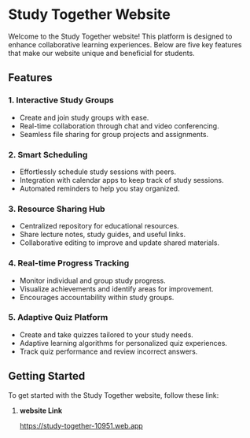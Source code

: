 # Study Together Website

Welcome to the Study Together website! This platform is designed to enhance collaborative learning experiences. Below are five key features that make our website unique and beneficial for students.

## Features

### 1. **Interactive Study Groups**
   - Create and join study groups with ease.
   - Real-time collaboration through chat and video conferencing.
   - Seamless file sharing for group projects and assignments.

### 2. **Smart Scheduling**
   - Effortlessly schedule study sessions with peers.
   - Integration with calendar apps to keep track of study sessions.
   - Automated reminders to help you stay organized.

### 3. **Resource Sharing Hub**
   - Centralized repository for educational resources.
   - Share lecture notes, study guides, and useful links.
   - Collaborative editing to improve and update shared materials.

### 4. **Real-time Progress Tracking**
   - Monitor individual and group study progress.
   - Visualize achievements and identify areas for improvement.
   - Encourages accountability within study groups.

### 5. **Adaptive Quiz Platform**
   - Create and take quizzes tailored to your study needs.
   - Adaptive learning algorithms for personalized quiz experiences.
   - Track quiz performance and review incorrect answers.

## Getting Started

To get started with the Study Together website, follow these link:

1. **website Link**
   
   https://study-together-10951.web.app

